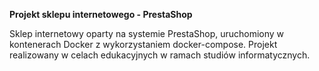 **Projekt sklepu internetowego - PrestaShop**

Sklep internetowy oparty na systemie PrestaShop, uruchomiony w kontenerach Docker z wykorzystaniem docker-compose. Projekt realizowany w celach edukacyjnych w ramach studiów informatycznych.
